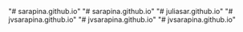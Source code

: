 "# sarapina.github.io" 
"# sarapina.github.io" 
"# juliasar.github.io" 
"# jvsarapina.github.io" 
"# jvsarapina.github.io" 
"# jvsarapina.github.io" 
